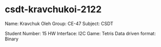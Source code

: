 # csdt-kravchukoi-2122

Name: Kravchuk Oleh
Group: CE-47
Subject: CSDT

Student Number: 15
HW Interface: I2C
Game: Tetris
Data driven format: Binary
